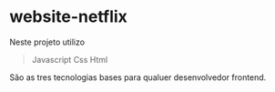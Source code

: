 # website-netflix

Neste projeto utilizo

 > Javascript
 > Css
 > Html

São as tres tecnologias bases para qualuer desenvolvedor frontend.
